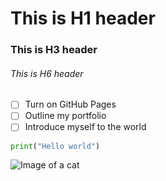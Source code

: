 # This is H1 header
### This is H3 header
###### This is H6 header

- [ ] Turn on GitHub Pages
- [ ] Outline my portfolio
- [ ] Introduce myself to the world

```python
print("Hello world")
```


![Image of a cat](https://funik.ru/wp-content/uploads/2018/10/17478da42271207e1d86.jpg)
